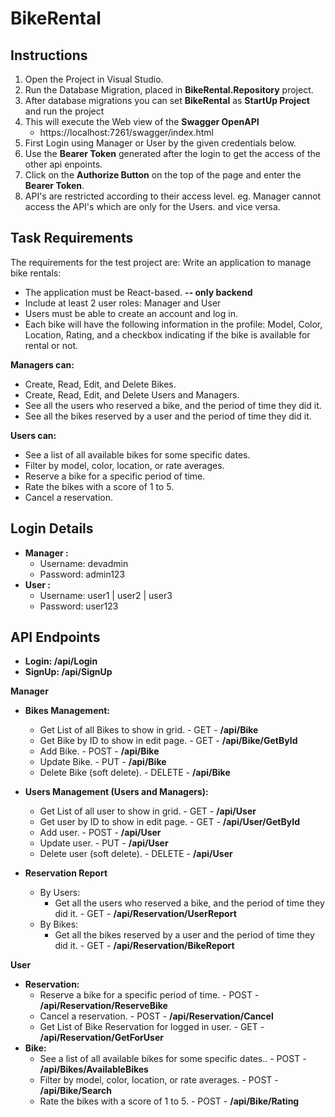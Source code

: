 # BikeRental

## Instructions 
1. Open the Project in Visual Studio.
2. Run the Database Migration, placed in **BikeRental.Repository** project.
3. After database migrations you can set **BikeRental** as **StartUp Project** and run the project  
4. This will execute the Web view of the **Swagger OpenAPI** 
   * https://localhost:7261/swagger/index.html
5. First Login using Manager or User by the given credentials below.
6. Use the **Bearer Token** generated after the login to get the access of the other api enpoints. 
7. Click on the **Authorize Button** on the top of the page and enter the **Bearer Token**.
8. API's are restricted according to their access level. eg. Manager cannot access the API's which are only for the Users. and vice versa.  


## Task Requirements 
The requirements for the test project are: 
Write an application to manage bike rentals:

* The application must be React-based. **-- only backend**
* Include at least 2 user roles: Manager and User
* Users must be able to create an account and log in.
* Each bike will have the following information in the profile: Model, Color, Location, Rating, and a checkbox indicating if the bike is available for rental or not.
 
**Managers can:**
* Create, Read, Edit, and Delete Bikes.
* Create, Read, Edit, and Delete Users and Managers.
* See all the users who reserved a bike, and the period of time they did it.
* See all the bikes reserved by a user and the period of time they did it.

**Users can:**
* See a list of all available bikes for some specific dates.
* Filter by model, color, location, or rate averages.
* Reserve a bike for a specific period of time.
* Rate the bikes with a score of 1 to 5.
* Cancel a reservation.

## Login Details
* **Manager :**
  * Username: devadmin 
  * Password:  admin123
* **User :**
  * Username: user1 | user2 | user3
  * Password:  user123

## API Endpoints
  * **Login: /api/Login**
  * **SignUp: /api/SignUp**

**Manager**
* **Bikes Management:**
   * Get List of all Bikes to show in grid. - GET - **/api/Bike**
   * Get Bike by ID to show in edit page. - GET - **/api/Bike/GetById**
   * Add Bike. - POST - **/api/Bike**
   * Update Bike. - PUT - **/api/Bike**
   * Delete Bike (soft delete). - DELETE - **/api/Bike**
   
* **Users Management  (Users and Managers):**
   * Get List of all user to show in grid. - GET - **/api/User**
   * Get user by ID to show in edit page. - GET - **/api/User/GetById**
   * Add user. - POST - **/api/User**
   * Update user. - PUT - **/api/User**
   * Delete user (soft delete). - DELETE - **/api/User**

* **Reservation Report**
  * By Users:
     * Get all the users who reserved a bike, and the period of time they did it. - GET - **/api/Reservation/UserReport** 
  * By Bikes:
     * Get all the bikes reserved by a user and the period of time they did it. - GET - **/api/Reservation/BikeReport** 

**User** 
* **Reservation:**
   * Reserve a bike for a specific period of time. - POST - **/api/Reservation/ReserveBike**
   * Cancel a reservation. - POST - **/api/Reservation/Cancel**
   * Get List of Bike Reservation for logged in user. - GET - **/api/Reservation/GetForUser** 
* **Bike:**
   * See a list of all available bikes for some specific dates.. - POST - **/api/Bikes/AvailableBikes**
   * Filter by model, color, location, or rate averages. - POST - **/api/Bike/Search**
   * Rate the bikes with a score of 1 to 5. - POST - **/api/Bike/Rating**
